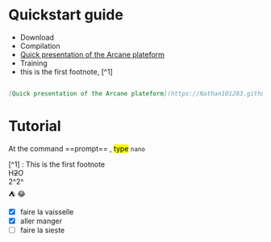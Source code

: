 # Quickstart guide
- Download
- Compilation
- [Quick presentation of the Arcane plateform](https://Nathan101203.github.io/PresentationLink.html)
- Training
- this is the first footnote, [^1]

```Markdown

[Quick presentation of the Arcane plateform](https://Nathan101203.github.io/PresentationLink.html)

```

# Tutorial
At the command ==prompt== , <mark>type</mark> `nano`

[^1] : This is the first footnote  
H~~2~~O  
2^2^  
:tent: :joy:  
- [x] faire la vaisselle
- [x] aller manger
- [ ] faire la sieste
